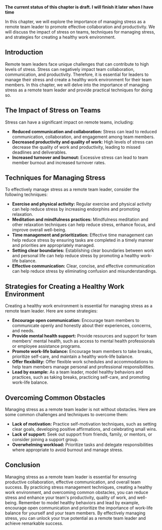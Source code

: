 **The current status of this chapter is draft. I will finish it later when I have time**

In this chapter, we will explore the importance of managing stress as a remote team leader to promote effective collaboration and productivity. We will discuss the impact of stress on teams, techniques for managing stress, and strategies for creating a healthy work environment.

Introduction
------------

Remote team leaders face unique challenges that can contribute to high levels of stress. Stress can negatively impact team collaboration, communication, and productivity. Therefore, it is essential for leaders to manage their stress and create a healthy work environment for their team members. In this chapter, we will delve into the importance of managing stress as a remote team leader and provide practical techniques for doing so.

The Impact of Stress on Teams
-----------------------------

Stress can have a significant impact on remote teams, including:

* **Reduced communication and collaboration:** Stress can lead to reduced communication, collaboration, and engagement among team members.
* **Decreased productivity and quality of work:** High levels of stress can decrease the quality of work and productivity, leading to missed deadlines and deliverables.
* **Increased turnover and burnout:** Excessive stress can lead to team member burnout and increased turnover rates.

Techniques for Managing Stress
------------------------------

To effectively manage stress as a remote team leader, consider the following techniques:

* **Exercise and physical activity:** Regular exercise and physical activity can help reduce stress by increasing endorphins and promoting relaxation.
* **Meditation and mindfulness practices:** Mindfulness meditation and other relaxation techniques can help reduce stress, enhance focus, and improve overall well-being.
* **Time management and prioritization:** Effective time management can help reduce stress by ensuring tasks are completed in a timely manner and priorities are appropriately managed.
* **Setting clear boundaries:** Establishing clear boundaries between work and personal life can help reduce stress by promoting a healthy work-life balance.
* **Effective communication:** Clear, concise, and effective communication can help reduce stress by eliminating confusion and misunderstandings.

Strategies for Creating a Healthy Work Environment
--------------------------------------------------

Creating a healthy work environment is essential for managing stress as a remote team leader. Here are some strategies:

* **Encourage open communication:** Encourage team members to communicate openly and honestly about their experiences, concerns, and needs.
* **Provide mental health support:** Provide resources and support for team members' mental health, such as access to mental health professionals or employee assistance programs.
* **Promote work-life balance:** Encourage team members to take breaks, prioritize self-care, and maintain a healthy work-life balance.
* **Offer flexibility:** Offer flexible work schedules and accommodations to help team members manage personal and professional responsibilities.
* **Lead by example:** As a team leader, model healthy behaviors and practices, such as taking breaks, practicing self-care, and promoting work-life balance.

Overcoming Common Obstacles
---------------------------

Managing stress as a remote team leader is not without obstacles. Here are some common challenges and techniques to overcome them:

* **Lack of motivation:** Practice self-motivation techniques, such as setting clear goals, developing positive affirmations, and celebrating small wins.
* **Lack of support:** Seek out support from friends, family, or mentors, or consider joining a support group.
* **Overwhelming workload:** Prioritize tasks and delegate responsibilities where appropriate to avoid burnout and manage stress.

Conclusion
----------

Managing stress as a remote team leader is essential for ensuring productive collaboration, effective communication, and overall team success. By practicing stress management techniques, creating a healthy work environment, and overcoming common obstacles, you can reduce stress and enhance your team's productivity, quality of work, and well-being. Remember to model healthy behaviors and lead by example, encourage open communication and prioritize the importance of work-life balance for yourself and your team members. By effectively managing stress, you can unlock your true potential as a remote team leader and achieve remarkable success.
